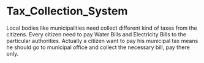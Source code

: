 # Tax_Collection_System
Local bodies like municipalities need collect different kind of taxes from the citizens. Every citizen need to pay Water Bills and Electricity Bills to the particular authorities. Actually a citizen want to pay his municipal tax means he should go to municipal office and collect the necessary bill, pay there only. 

